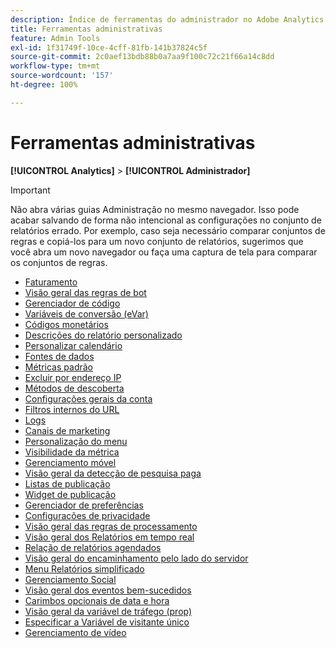 ```yaml
---
description: Índice de ferramentas do administrador no Adobe Analytics.
title: Ferramentas administrativas
feature: Admin Tools
exl-id: 1f31749f-10ce-4cff-81fb-141b37824c5f
source-git-commit: 2c0aef13bdb88b0a7aa9f100c72c21f66a14c8dd
workflow-type: tm+mt
source-wordcount: '157'
ht-degree: 100%

---
```


# Ferramentas administrativas

**[!UICONTROL Analytics]** > **[!UICONTROL Administrador]**

>[!IMPORTANT]
>
>Não abra várias guias Administração no mesmo navegador. Isso pode acabar salvando de forma não intencional as configurações no conjunto de relatórios errado. Por exemplo, caso seja necessário comparar conjuntos de regras e copiá-los para um novo conjunto de relatórios, sugerimos que você abra um novo navegador ou faça uma captura de tela para comparar os conjuntos de regras.

+ [Faturamento](billing-admin.md)
+ [Visão geral das regras de bot](bot-removal/bot-rules.md)
+ [Gerenciador de código](code-manager-admin.md)
+ [Variáveis de conversão (eVar)](conversion-var-admin/conversion-var-admin.md)
+ [Códigos monetários](currency.md)
+ [Descrições do relatório personalizado](custom-desc-admin.md)
+ [Personalizar calendário](custom-calendar.md)
+ [Fontes de dados](data-sources.md)
+ [Métricas padrão](default-metrics.md)
+ [Excluir por endereço IP](exclude-ip.md)
+ [Métodos de descoberta](finding-methods.md)
+ [Configurações gerais da conta](general-acct-settings-admin.md)
+ [Filtros internos do URL](internal-url-filter-admin.md)
+ [Logs](logs.md)
+ [Canais de marketing](marketing-channels-admin.md)
+ [Personalização do menu](customize-menus.md)
+ [Visibilidade da métrica](metric-visibility.md)
+ [Gerenciamento móvel](mobile-management.md)
+ [Visão geral da detecção de pesquisa paga](paid-search-detection/paid-search-detection.md)
+ [Listas de publicação](publishing-list.md)
+ [Widget de publicação](publishing-widgets-admin.md)
+ [Gerenciador de preferências](preferences-manager.md)
+ [Configurações de privacidade](privacy-settings.md)
+ [Visão geral das regras de processamento](c-processing-rules/processing-rules.md)
+ [Visão geral dos Relatórios em tempo real](realtime/realtime.md)
+ [Relação de relatórios agendados](scheduled-reports-admin.md)
+ [Visão geral do encaminhamento pelo lado do servidor](c-server-side-forwarding/ssf.md)
+ [Menu Relatórios simplificado](t-simplified-menu.md)
+ [Gerenciamento Social](social-management.md)
+ [Visão geral dos eventos bem-sucedidos](c-success-events/success-event.md)
+ [Carimbos opcionais de data e hora](timestamp-optional.md)
+ [Visão geral da variável de tráfego (prop)](c-traffic-variables/traffic-var.md)
+ [Especificar a Variável de visitante único](unique-visitor-variable-admin/t-unique-visitor-variable.md)
+ [Gerenciamento de vídeo](video-management.md)
